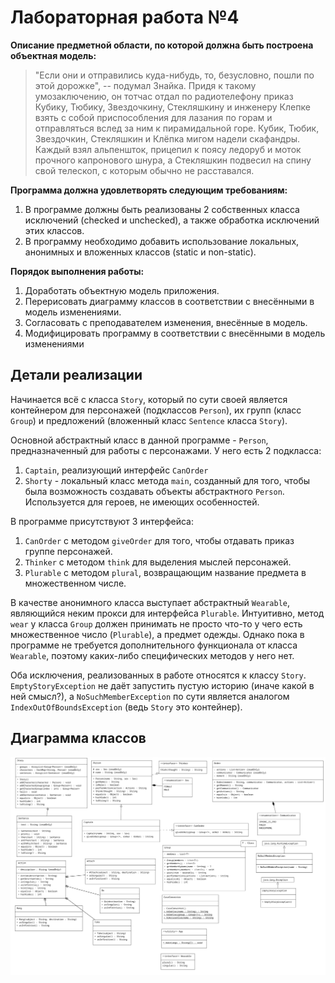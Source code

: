 # Лабораторная работа №4

**Описание предметной области, по которой должна быть построена объектная модель:**

> "Если они и отправились куда-нибудь, то, безусловно, пошли по этой дорожке", -- подумал Знайка.
> Придя к такому умозаключению, он тотчас отдал по радиотелефону приказ Кубику, Тюбику, Звездочкину,
> Стекляшкину и инженеру Клепке взять с собой приспособления для лазания по горам и отправляться вслед за ним
> к пирамидальной горе. Кубик, Тюбик, Звездочкин, Стекляшкин и Клёпка мигом надели скафандры. Каждый взял альпеншток,
> прицепил к поясу ледоруб и моток прочного капронового шнура, а Стекляшкин подвесил на спину свой телескоп,
> с которым обычно не расставался.

**Программа должна удовлетворять следующим требованиям:**

1. В программе должны быть реализованы 2 собственных класса исключений (checked и unchecked), а также обработка исключений этих классов.
2. В программу необходимо добавить использование локальных, анонимных и вложенных классов (static и non-static).

**Порядок выполнения работы:**

1. Доработать объектную модель приложения.
2. Перерисовать диаграмму классов в соответствии с внесёнными в модель изменениями.
3. Согласовать с преподавателем изменения, внесённые в модель.
4. Модифицировать программу в соответствии с внесёнными в модель изменениями

## Детали реализации

Начинается всё с класса `Story`, который по сути своей является контейнером для персонажей (подклассов `Person`),
их групп (класс `Group`) и предложений (вложенный класс `Sentence` класса `Story`).

Основной абстрактный класс в данной программе - `Person`, предназначенный для работы с персонажами. У него есть 2 подкласса:

1. `Captain`, реализующий интерфейс `CanOrder`
2. `Shorty` - локальный класс метода `main`, созданный для того, чтобы была возможность
создавать объекты абстрактного `Person`. Используется для героев, не имеющих особенностей.

В программе присутствуют 3 интерфейса:

1. `CanOrder` с методом `giveOrder` для того, чтобы отдавать приказ группе персонажей.
2. `Thinker` с методом `think` для выделения мыслей персонажей.
3. `Plurable` с методом `plural`, возвращающим название предмета в множественном числе.

В качестве анонимного класса выступает абстрактный `Wearable`, являющийся неким прокси для интерфейса `Plurable`.
Интуитивно, метод `wear` у класса `Group` должен принимать не просто что-то у чего есть множественное число (`Plurable`),
а предмет одежды. Однако пока в программе не требуется дополнительного функционала от класса `Wearable`, поэтому каких-либо
специфических методов у него нет.

Оба исключения, реализованных в работе относятся к классу `Story`. `EmptyStoryException` не даёт запустить пустую историю
(иначе какой в ней смысл?), а `NoSuchMemberException` по сути является аналогом `IndexOutOfBoundsException`
(ведь `Story` это контейнер).

## Диаграмма классов

![diagram](docs/Diagram.png)
